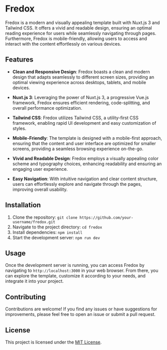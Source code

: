 # Fredox

Fredox is a modern and visually appealing template built with Nuxt.js 3 and Tailwind CSS. It offers a vivid and readable design, ensuring an optimal reading experience for users while seamlessly navigating through pages. Furthermore, Fredox is mobile-friendly, allowing users to access and interact with the content effortlessly on various devices.

## Features

- **Clean and Responsive Design**: Fredox boasts a clean and modern design that adapts seamlessly to different screen sizes, providing an optimal viewing experience across desktops, tablets, and mobile devices.

- **Nuxt.js 3**: Leveraging the power of Nuxt.js 3, a progressive Vue.js framework, Fredox ensures efficient rendering, code-splitting, and overall performance optimization.

- **Tailwind CSS**: Fredox utilizes Tailwind CSS, a utility-first CSS framework, enabling rapid UI development and easy customization of styles.

- **Mobile-Friendly**: The template is designed with a mobile-first approach, ensuring that the content and user interface are optimized for smaller screens, providing a seamless browsing experience on-the-go.

- **Vivid and Readable Design**: Fredox employs a visually appealing color scheme and typography choices, enhancing readability and ensuring an engaging user experience.

- **Easy Navigation**: With intuitive navigation and clear content structure, users can effortlessly explore and navigate through the pages, improving overall usability.

## Installation

1. Clone the repository: `git clone https://github.com/your-username/fredox.git`
2. Navigate to the project directory: `cd fredox`
3. Install dependencies: `npm install`
4. Start the development server: `npm run dev`

## Usage

Once the development server is running, you can access Fredox by navigating to `http://localhost:3000` in your web browser. From there, you can explore the template, customize it according to your needs, and integrate it into your project.

## Contributing

Contributions are welcome! If you find any issues or have suggestions for improvements, please feel free to open an issue or submit a pull request.

## License

This project is licensed under the [MIT License](LICENSE).

